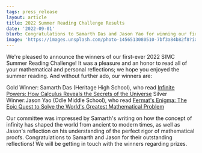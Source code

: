 ```yaml
---
tags: press_release
layout: article
title: 2022 Summer Reading Challenge Results
date: '2022-09-01'
blurb: Congratulations to Samarth Das and Jason Yao for winning our first-ever SIMC Summer Reading Challenge!
image: 'https://images.unsplash.com/photo-1456513080510-7bf3a84b82f8?ixlib=rb-1.2.1&ixid=MnwxMjA3fDB8MHxwaG90by1wYWdlfHx8fGVufDB8fHx8&auto=format&fit=crop&w=1373&q=80'
---
```


We're pleased to announce the winners of our first-ever 2022 SIMC Summer Reading Challenge! It was a pleasure and an honor to read all of your mathematical and personal reflections; we hope you enjoyed the summer reading. And without further ado, our winners are:

Gold Winner: Samarth Das (Heritage High School), who read [Infinite Powers: How Calculus Reveals the Secrets of the Universe](https://www.amazon.com/Infinite-Powers-Calculus-Reveals-Universe/dp/1328879984%3Fasin=1328879984)
Silver Winner:Jason Yao (Odle Middle School), who read [Fermat's Enigma: The Epic Quest to Solve the World's Greatest Mathematical Problem](https://www.amazon.com/Fermats-Enigma-Greatest-Mathematical-Problem/dp/0385493622)

Our committee was impressed by Samarth's writing on how the concept of infinity has shaped the world from ancient to modern times, as well as Jason's reflection on his understanding of the perfect rigor of mathematical proofs. Congratulations to Samarth and Jason for their outstanding reflections! We will be getting in touch with the winners regarding prizes.
